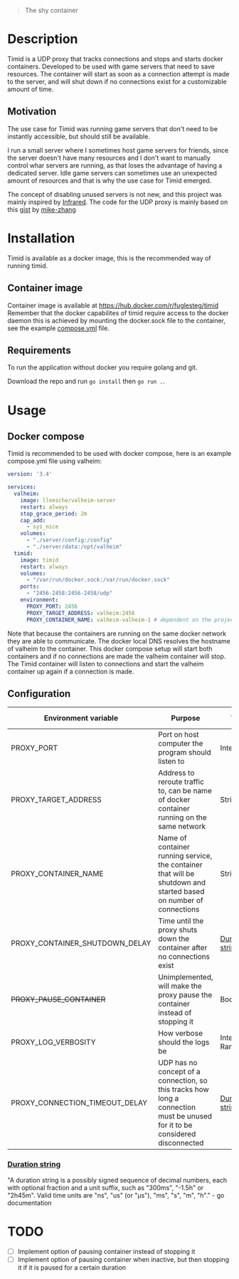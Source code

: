 > The shy container
# Description
Timid is a UDP proxy that tracks connections and stops and starts docker containers.
Developed to be used with game servers that need to save resources.
The container will start as soon as a connection attempt is made to the server, and will shut down
if no connections exist for a customizable amount of time.
## Motivation
The use case for Timid was running game servers that don't need to be instantly accessible,
but should still be available.

I run a small server where I sometimes host game servers for friends, since the server
doesn't have many resources and I don't want to manually control whar servers are running, as that
loses the advantage of having a dedicated server.
Idle game servers can sometimes use an unexpected amount of resources and that is why 
the use case for Timid emerged.

The concept of disabling unused servers is not new, and this project was mainly inspired by 
[Infrared](https://github.com/haveachin/infrared).
The code for the UDP proxy is mainly based on this [gist](https://gist.github.com/mike-zhang/3853251) by [mike-zhang](https://github.com/mike-zhang) 

# Installation
Timid is available as a docker image, this is the recommended way of running timid.

## Container image
Container image is available at https://hub.docker.com/r/fuglesteg/timid
Remember that the docker capabilites of timid require access to the docker daemon
this is achieved by mounting the docker.sock file to the container, see the example 
[compose.yml](#docker-compose) file.

## Requirements
To run the application without docker you require golang and git.

Download the repo and run ```go install``` then ```go run .```.

# Usage
## Docker compose
Timid is recommended to be used with docker compose, here is an example compose.yml file
using valheim:
```yaml
version: '3.4'

services:
  valheim:
    image: lloesche/valheim-server
    restart: always
    stop_grace_period: 2m
    cap_add:
      - sys_nice
    volumes:
      - "./server/config:/config"
      - "./server/data:/opt/valheim"
  timid:
    image: timid
    restart: always
    volumes:
      - "/var/run/docker.sock:/var/run/docker.sock"
    ports:
      - "2456-2458:2456-2458/udp"
    environment:
      PROXY_PORT: 2456
      PROXY_TARGET_ADDRESS: valheim:2456
      PROXY_CONTAINER_NAME: valheim-valheim-1 # dependent on the project being name valheim
```

Note that because the containers are running on the same docker network they are able to communicate.
The docker local DNS resolves the hostname of valheim to the container.
This docker compose setup will start both containers and if no connections are made the valheim container will stop.
The Timid container will listen to connections and start the valheim container up again if a connection is made.

## Configuration

|Environment variable| Purpose | Type | Default Value |
|---|---|---|---|
|PROXY_PORT| Port on host computer the program should listen to|Integer| Unset & required |
|PROXY_TARGET_ADDRESS| Address to reroute traffic to, can be name of docker container running on the same network| String\|/URL| Unset & required |
|PROXY_CONTAINER_NAME| Name of container running service, the container that will be shutdown and started based on number of connections| String| Unset & required |
|PROXY_CONTAINER_SHUTDOWN_DELAY| Time until the proxy shuts down the container after no connections exist| <a href="#duration-string">Duration string</a>| 1 minute |
|<s>PROXY_PAUSE_CONTAINER</s>| Unimplemented, will make the proxy pause the container instead of stopping it| Boolean| false |
|PROXY_LOG_VERBOSITY| How verbose should the logs be| Integer, Range 1-6| 1 |
|PROXY_CONNECTION_TIMEOUT_DELAY| UDP has no concept of a connection, so this tracks how long a connection must be unused for it to be considered disconnected| <a href="#duration-string">Duration string</a> | 1 minute |

### [Duration string](https://pkg.go.dev/time#ParseDuration)
"A duration string is a possibly signed sequence of decimal numbers, each with optional fraction and a unit suffix, such as "300ms", "-1.5h" or "2h45m". Valid time units are "ns", "us" (or "µs"), "ms", "s", "m", "h"."
\- go documentation

# TODO
- [ ] Implement option of pausing container instead of stopping it
- [ ] Implement option of pausing container when inactive, but then stopping it if it is paused for a certain duration
